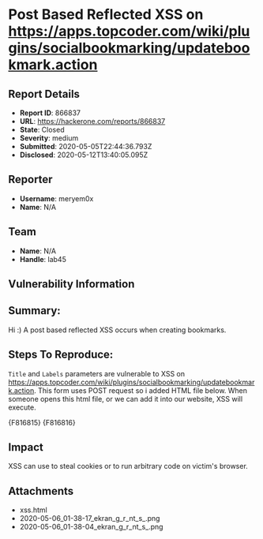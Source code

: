 # Post Based Reflected XSS on https://apps.topcoder.com/wiki/plugins/socialbookmarking/updatebookmark.action

## Report Details
- **Report ID**: 866837
- **URL**: https://hackerone.com/reports/866837
- **State**: Closed
- **Severity**: medium
- **Submitted**: 2020-05-05T22:44:36.793Z
- **Disclosed**: 2020-05-12T13:40:05.095Z

## Reporter
- **Username**: meryem0x
- **Name**: N/A

## Team
- **Name**: N/A
- **Handle**: lab45

## Vulnerability Information
## Summary:
Hi :) A post based reflected XSS occurs when creating bookmarks.

## Steps To Reproduce:
`Title` and `Labels` parameters are vulnerable to XSS on https://apps.topcoder.com/wiki/plugins/socialbookmarking/updatebookmark.action. This form uses POST request so i added HTML file below. When someone opens this html file, or we can add it into our website, XSS will execute.

{F816815}
{F816816}

## Impact

XSS can use to steal cookies or to run arbitrary code on victim's browser.

## Attachments
- xss.html
- 2020-05-06_01-38-17_ekran_g_r_nt_s_.png
- 2020-05-06_01-38-04_ekran_g_r_nt_s_.png
